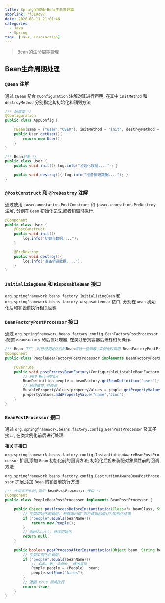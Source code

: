 ```yaml
---
title: Spring全家桶-Bean生命管理篇
abbrlink: 7f310c97
date: 2020-08-11 21:01:46
categories:
  - Java
  - Spring
tags: [Java, Transaction]
---
```


> Bean 的生命周期管理

<!--more-->



## Bean生命周期处理

### `@Bean` 注解

通过 `@Bean` 配合 `@Configuration` 注解对其进行声明, 在其中 `initMethod` 和 `destroyMethod` 分别指定其初始化和销毁方法

```java
/** 配置类 */
@Configuration
public class AppConfig {

    @Bean(name = {"user","USER"}, initMethod = "init", destroyMethod = "destroy")
    public User getUser(){
        return new User();
    }
}

/** Bean对象 */
public class User {
    public void init(){ log.info("初始化数据...."); }

    public void destroy(){ log.info("准备销毁数据...."); }    
}
```



###  `@PostConstruct` 和 `@PreDestroy` 注解

通过使用 `javax.annotation.PostConstruct` 和 `javax.annotation.PreDestroy` 注解, 分别在 `Bean` 初始化完成,或者销毁时执行.

```java
@Component
public class User {
    @PostConstruct
    public void init(){
        log.info("初始化数据....");
    }

    @PreDestroy
    public void destroy(){
        log.info("准备销毁数据....");
    }    
}
```



### `InitializingBean` 和 `DisposableBean` 接口

 `org.springframework.beans.factory.InitializingBean` 和 `org.springframework.beans.factory.DisposableBean` 接口, 分别在 `Bean` 初始化后和销毁前执行相关回调



### `BeanFactoryPostProcessor` 接口

通过 `org.springframework.beans.factory.config.BeanFactoryPostProcessor` .配置 `BeanFactory` 的后置处理器, 在类注册到容器后进行相关操作.

```java
/** Bean 工厂, 对已经初始化后的Bean进行一些修改,实例化时调用 BeanFactoryPostProcessor 接口 */
@Component
public class PeopleBeanFactoryPostProcessor implements BeanFactoryPostProcessor {

    @Override
    public void postProcessBeanFactory(ConfigurableListableBeanFactory beanFactory) throws BeansException {
        // 获得 Bean的定义
        BeanDefinition people = beanFactory.getBeanDefinition("user");
        // 获得属性,并修改
        MutablePropertyValues propertyValues = people.getPropertyValues();
        propertyValues.addPropertyValue("name","Jion");
    }
}

```



### `BeanPostProcessor` 接口

通过 `org.springframework.beans.factory.config.BeanPostProcessor` 及其子接口, 在类实例化前后进行处理.

**相关子接口**

`org.springframework.beans.factory.config.InstantiationAwareBeanPostProcessor` 扩展,添加 `Bean` 初始化前的回调方法; 初始化后但未装配对象属性前的回调方法

`org.springframework.beans.factory.config.DestructionAwareBeanPostProcessor`  扩展,添加 `Bean` 的销毁前执行方法.

```java
/** 在类实例化时,调用 BeanPostProcessor 接口 */
@Component
public class PeopleBeanPostProcessor implements BeanPostProcessor {

    public Object postProcessBeforeInstantiation(Class<?> beanClass, String beanName) throws BeansException {
        // 在类初始化前调用, 若有返回值,则将该返回值作为实例化结果
        if ("people".equals(beanName)){
            return new People();
        }
        // 返回为null, 继续初始化
        return null;
    }

    public boolean postProcessAfterInstantiation(Object bean, String beanName) throws BeansException {
        // 在类实例化后调用.
        if ("people".equals(beanName)){
            // 名称一致, 实例化, 修改属性
            People people = (People)  bean;
            people.setName("Aires");
        }
        // 返回 true 继续执行
        return true;
    }
}

```



